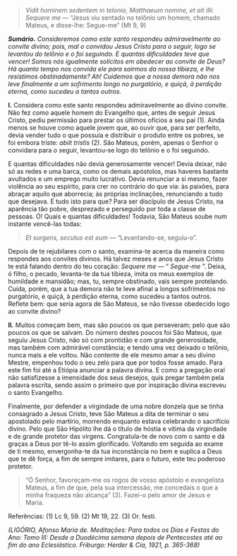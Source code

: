 > *Vidit hominem sedentem in telonio, Matthaeum nomine, et ait illi: Sequere me* — “Jesus viu sentado no telônio um homem, chamado Mateus, e disse-lhe: Segue-me” (Mt 9, 9)

***Sumário.** Consideremos como este santo respondeu admiravelmente ao convite divino; pois, mal o convidou Jesus Cristo para o seguir, logo se levantou do telônio e o foi seguindo. E quantas dificuldades teve que vencer! Somos nós igualmente solícitos em obedecer ao convite de Deus? Há quanto tempo nos convida ele para sairmos da nossa tibieza, e lhe resistimos obstinadamente? Ah! Cuidemos que a nossa demora não nos leve finalmente a um sofrimento longo no purgatório, e quiçá, à perdição eterna, como sucedeu a tantos outros.*

**I.** Considera como este santo respondeu admiravelmente ao divino convite. Não fez como aquele homem do Evangelho que, antes de seguir Jesus Cristo, pediu permissão para prestar os últimos ofícios a seu pai (1). Ainda menos se houve como aquele jovem que, ao ouvir que, para ser perfeito, devia vender tudo o que possuía e distribuir o produto entre os pobres, se foi embora triste: *abiit tristis* (2). São Mateus, porém, apenas o Senhor o convidara para o seguir, levantou-se logo do telônio e o foi seguindo.

E quantas dificuldades não devia generosamente vencer! Devia deixar, não só as redes e uma barca, como os demais apóstolos, mas haveres bastante avultados e um emprego muito lucrativo. Devia renunciar a si mesmo, fazer violência ao seu espírito, para crer no contrário do que via: às paixões, para abraçar aquilo que aborrecia; às próprias inclinações, renunciando a tudo que desejava. E tudo isto para que? Para ser discípulo de Jesus Cristo, na aparência tão pobre, desprezado e perseguido por toda a classe de pessoas. Ó! Quais e quantas dificuldades! Todavia, São Mateus soube num instante vencê-las todas:

> *Et surgens, secutus est eum* — “Levantando-se, seguiu-o”.

Depois de te rejubilares com o santo, examina-te acerca da maneira como respondes aos convites divinos. Há talvez meses e anos que Jesus Cristo te está falando dentro do teu coração: *Sequere me* — “ *Segue-me* ”. Deixa, ó filho, o pecado, levanta-te da tua tibieza, imita os meus exemplos de humildade e mansidão; mas, tu, sempre obstinado, vais sempre protelando. Cuida, porém, que a tua demora não te leve afinal a longos sofrimentos no purgatório, e quiçá, à perdição eterna, como sucedeu a tantos outros. Reflete bem: que seria agora de São Mateus, se não tivesse obedecido logo ao convite divino?

**II.** Muitos começam bem, mas são poucos os que perseveram; pelo que são poucos os que se salvam. Do número destes poucos foi São Mateus, que seguiu Jesus Cristo, não só com prontidão e com grande generosidade, mas também com admirável constância; e tendo uma vez deixado o telônio, nunca mais a ele voltou. Não contente de ele mesmo amar a seu divino Mestre, empenhou todo o seu zelo para que por todos fosse amado. Para este fim foi até a Etiópia anunciar a palavra divina. E como a pregação oral não satisfizesse a imensidade dos seus desejos, quis pregar também pela palavra escrita, sendo assim o primeiro que por inspiração divina escreveu o santo Evangelho.

Finalmente, por defender a virgindade de uma nobre donzela que se tinha consagrado a Jesus Cristo, teve São Mateus a dita de terminar o seu apostolado pelo martírio, morrendo enquanto estava celebrando o sacrifício divino. Pelo que São Hipólito lhe dá o título de hóstia e vítima da virgindade e de grande protetor das virgens. Congratula-te de novo com o santo e dá graças a Deus por tê-lo assim glorificado. Voltando em seguida ao exame de ti mesmo, envergonha-te da tua inconstância no bem e suplica a Deus que te dê força, a fim de sempre imitares, para o futuro, este teu poderoso protetor.

> “Ó Senhor, favoreçam-me os rogos de vosso apóstolo e evangelista Mateus, a fim de que, pela sua intercessão, me concedais o que a minha fraqueza não alcança” (3). Fazei-o pelo amor de Jesus e Maria.

Referências: (1) Lc 9, 59. (2) Mt 19, 22. (3) Or. festi.

*(LIGÓRIO, Afonso Maria de. Meditações: Para todos os Dias e Festas do Ano: Tomo III: Desde a Duodécima semana depois de Pentecostes até ao fim do ano Eclesiástico. Friburgo: Herder & Cia, 1921, p. 365-368)*
